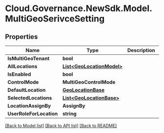 # Cloud.Governance.NewSdk.Model.MultiGeoSerivceSetting
## Properties

Name | Type | Description | Notes
------------ | ------------- | ------------- | -------------
**IsMultiGeoTenant** | **bool** |  | [optional] 
**AllLocations** | [**List&lt;GeoLocationModel&gt;**](GeoLocationModel.md) |  | [optional] 
**IsEnabled** | **bool** |  | [optional] 
**ControlMode** | **MultiGeoControlMode** |  | [optional] 
**DefaultLocation** | [**GeoLocationBase**](GeoLocationBase.md) |  | [optional] 
**SelectedLocations** | [**List&lt;GeoLocationBase&gt;**](GeoLocationBase.md) |  | [optional] 
**LocationAssignBy** | **AssignBy** |  | [optional] 
**UserRoleForLocation** | **string** |  | [optional] 

[[Back to Model list]](../README.md#documentation-for-models) [[Back to API list]](../README.md#documentation-for-api-endpoints) [[Back to README]](../README.md)

